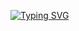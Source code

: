 [![Typing SVG](https://readme-typing-svg.herokuapp.com?font=Nunito&size=25&duration=4500&color=DE00E9&lines=Welcome+to+my+profile;I'm+Mohamad+%E3%83%84;Iranian+Front-end+Developer;Computer+Science+student;I+hope+u+like+my+repos💕)](https://git.io/typing-svg)
